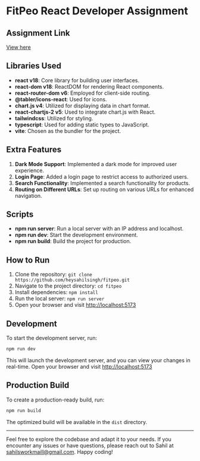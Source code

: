 # FitPeo React Developer Assignment

## Assignment Link
[View here](https://fitpeo-phi.vercel.app/)

## Libraries Used

- **react v18**: Core library for building user interfaces.
- **react-dom v18**: ReactDOM for rendering React components.
- **react-router-dom v6**: Employed for client-side routing.
- **@tabler/icons-react**: Used for icons.
- **chart.js v4**: Utilized for displaying data in chart format.
- **react-chartjs-2 v5**: Used to integrate chart.js with React.
- **tailwindcss**: Utilized for styling.
- **typescript**: Used for adding static types to JavaScript.
- **vite**: Chosen as the bundler for the project.

## Extra Features

1. **Dark Mode Support**: Implemented a dark mode for improved user experience.
2. **Login Page**: Added a login page to restrict access to authorized users.
3. **Search Functionality**: Implemented a search functionality for products.
4. **Routing on Different URLs**: Set up routing on various URLs for enhanced navigation.

## Scripts

- **npm run server**: Run a local server with an IP address and localhost.
- **npm run dev**: Start the development environment.
- **npm run build**: Build the project for production.

## How to Run

1. Clone the repository: `git clone https://github.com/heysahilsingh/fitpeo.git`
2. Navigate to the project directory: `cd fitpeo`
3. Install dependencies: `npm install`
4. Run the local server: `npm run server`
5. Open your browser and visit [http://localhost:5173](http://localhost:5173)

## Development

To start the development server, run:

```bash
npm run dev
```
This will launch the development server, and you can view your changes in real-time.
Open your browser and visit [http://localhost:5173](http://localhost:5173)

## Production Build

To create a production-ready build, run:

```bash
npm run build
```

The optimized build will be available in the `dist` directory.

---

Feel free to explore the codebase and adapt it to your needs. If you encounter any issues or have questions, please reach out to Sahil at sahilsworkmaill@gmail.com. Happy coding!
